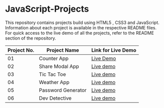 # JavaScript-Projects
This repository contains projects build using HTML5 , CSS3 and JavaScript. Information about each project is available in the respective README files. For quick access to the live demo of all the projects, refer to the README section of the repository.


| Project No.   | Project Name  | Link for Live Demo    |
| ------------- | ------------- | -------- |
| 01          | Counter App       | [Live Demo](https://counter-app-1999.netlify.app/)  |
| 02 | Share Modal App | [Live demo](https://share-modal-app-1999.netlify.app/) |
| 03 | Tic Tac Toe | [Live demo](https://tic-tac-toe-1999.netlify.app/) |
| 04 | Weather App | [Live demo](https://weather-app-1999.netlify.app/)|
| 05 | Password Generator | [ Live demo ](https://password-generator-1999.netlify.app/)
|06| Dev Detective | [Live demo](https://dev-detective-1999.netlify.app/)
